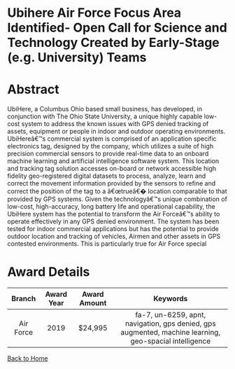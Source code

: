 
Ubihere Air Force Focus Area Identified- Open Call for Science and Technology Created by Early-Stage (e.g. University) Teams
============================================================================================================================

# Abstract


UbiHere, a Columbus Ohio based small business, has developed, in conjunction with The Ohio State University, a unique highly capable low-cost system to address the known issues with GPS denied tracking of assets, equipment or people in indoor and outdoor operating environments. UbiHereâ€™s commercial system is comprised of an application specific electronics tag, designed by the company, which utilizes a suite of high precision commercial sensors to provide real-time data to an onboard machine learning and artificial intelligence software system. This location and tracking tag solution accesses on-board or network accessible high fidelity geo-registered digital datasets to process, analyze, learn and correct the movement information provided by the sensors to refine and correct the position of the tag to a â€œtrueâ€� location comparable to that provided by GPS systems. Given the technologyâ€™s unique combination of low-cost, high-accuracy, long battery life and operational capability, the UbiHere system has the potential to transform the Air Forceâ€™s ability to operate effectively in any GPS denied environment. The system has been tested for indoor commercial applications but has the potential to provide outdoor location and tracking of vehicles, Airmen and other assets in GPS contested environments. This is particularly true for Air Force special  

# Award Details

|Branch|Award Year|Award Amount|Keywords|
| :---: | :---: | :---: | :---: |
|Air Force|2019|$24,995|fa-7, un-6259, apnt, navigation, gps denied, gps augmented, machine learning, geo-spacial intelligence|
  
  


[Back to Home](https://github.com/chrischow/dod_sbir_awards/Reports/DJ/#1586)
